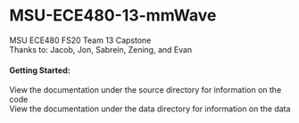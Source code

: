 # MSU-ECE480-13-mmWave
MSU ECE480 FS20 Team 13 Capstone  
Thanks to:
Jacob, Jon, Sabrein, Zening, and Evan

#### Getting Started:
View the documentation under the source directory for information on the code  
View the documentation under the data directory for information on the data

